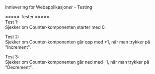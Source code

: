 Innlevering for Webapplikasjoner - Testing

===== Tester ===== <br />
Test 1: <br />
Sjekker om Counter-komponenten starter med 0.

Test 2: <br />
Sjekker om Counter-komponenten går opp med +1, når man trykker på "Increment". <br />

Test 3: <br />
Sjekker om Counter-komponenten går ned med -1, når man trykker på "Decrement". <br />
